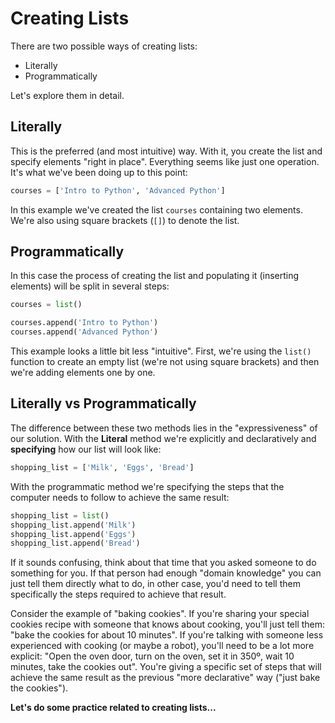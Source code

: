 # Creating Lists

There are two possible ways of creating lists:

* Literally
* Programmatically

Let's explore them in detail.

## Literally

This is the preferred (and most intuitive) way. With it, you create the list and specify elements "right in place". Everything seems like just one operation. It's what we've been doing up to this point:

```python
courses = ['Intro to Python', 'Advanced Python']
```

In this example we've created the list `courses` containing two elements. We're also using square brackets (`[]`) to denote the list.


## Programmatically

In this case the process of creating the list and populating it (inserting elements) will be split in several steps:

```python
courses = list()

courses.append('Intro to Python')
courses.append('Advanced Python')
```

This example looks a little bit less "intuitive". First, we're using the `list()` function to create an empty list (we're not using square brackets) and then we're adding elements one by one.

## Literally vs Programmatically

The difference between these two methods lies in the "expressiveness" of our solution. With the **Literal** method we're explicitly and declaratively and **specifying** how our list will look like:

```python
shopping_list = ['Milk', 'Eggs', 'Bread']
```

With the programmatic method we're specifying the steps that the computer needs to follow to achieve the same result:

```python
shopping_list = list()
shopping_list.append('Milk')
shopping_list.append('Eggs')
shopping_list.append('Bread')
```

If it sounds confusing, think about that time that you asked someone to do something for you. If that person had enough "domain knowledge" you can just tell them directly what to do, in other case, you'd need to tell them specifically the steps required to achieve that result.

Consider the example of "baking cookies". If you're sharing your special cookies recipe with someone that knows about cooking, you'll just tell them: "bake the cookies for about 10 minutes". If you're talking with someone less experienced with cooking (or maybe a robot), you'll need to be a lot more explicit: "Open the oven door, turn on the oven, set it in 350º, wait 10 minutes, take the cookies out". You're giving a specific set of steps that will achieve the same result as the previous "more declarative" way ("just bake the cookies").

**Let's do some practice related to creating lists...**
